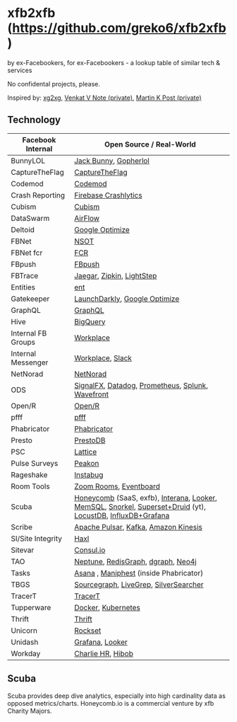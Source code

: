 # xfb2xfb (https://github.com/greko6/xfb2xfb)
by ex-Facebookers, for ex-Facebookers - a lookup table of similar tech &amp; services

No confidental projects, please.

Inspired by: [xg2xg](https://github.com/jhuangtw-dev/xg2xg), [Venkat V Note (private)](https://www.facebook.com/notes/ex-facebook-engineering/fb-like-tools-in-the-wild/1532125283574600/), [Martin K Post (private)](https://www.facebook.com/groups/exfaceeng/permalink/1531752523611876/)

## Technology

| Facebook Internal | Open Source / Real-World                 |
| --------------- | ---------------------------------------- |
| BunnyLOL | [Jack Bunny](https://github.com/evensi/jack_bunny), [Gopherlol](https://github.com/markusdosch/gopherlol) |
| CaptureTheFlag  | [CaptureTheFlag](https://github.com/facebookarchive/fbctf) | 
| Codemod | [Codemod](https://github.com/facebook/codemod) |
| Crash Reporting | [Firebase Crashlytics](https://firebase.google.com/docs/crashlytics) |
| Cubism  | [Cubism](https://square.github.io/cubism/) | 
| DataSwarm       | [AirFlow](https://airflow.apache.org/) |
| Deltoid | [Google Optimize](https://marketingplatform.google.com/about/optimize/) |
| FBNet | [NSOT](https://github.com/dropbox/nsot) | 
| FBNet fcr | [FCR](https://github.com/facebookincubator/FCR) |
| FBpush | [FBpush](https://github.com/facebookarchive/fbpush) | 
| FBTrace | [Jaegar](https://www.jaegertracing.io/), [Zipkin](https://zipkin.io/), [LightStep](https://lightstep.com/) |
| Entities        | [ent](https://entgo.io/docs/getting-started/) |
| Gatekeeper      | [LaunchDarkly](https://launchdarkly.com/), [Google Optimize](https://marketingplatform.google.com/about/optimize/) |
| GraphQL | [GraphQL](https://graphql.org/) |
| Hive | [BigQuery](https://cloud.google.com/bigquery) |
| Internal FB Groups | [Workplace](https://www.facebook.com/workplace) |
| Internal Messenger | [Workplace](https://www.facebook.com/workplace), [Slack](https://www.slack.com) |
| NetNorad | [NetNorad](https://github.com/fbsamples/OpenNetNorad) | 
| ODS             | [SignalFX](https://www.signalfx.com/), [Datadog](https://www.datadoghq.com/), [Prometheus](https://prometheus.io/), [Splunk](https://www.splunk.com/), [Wavefront](https://www.wavefront.com/) |
| Open/R  | [Open/R](https://github.com/facebook/openr)   |
| pfff            | [pfff](https://github.com/returntocorp/pfff)
| Phabricator     | [Phabricator](https://github.com/phacility/phabricator) |
| Presto | [PrestoDB](https://prestodb.io/) |
| PSC | [Lattice](https://lattice.com/) |
| Pulse Surveys | [Peakon](https://peakon.com/) |
| Rageshake | [Instabug](https://instabug.com/) |
| Room Tools | [Zoom Rooms](https://www.zoom.us/docs/doc/Zoom_Rooms_Scheduling_Display.pdf), [Eventboard](https://www.teem.com/display-apps/teem-conference-room-display/) |
| Scuba | [Honeycomb](https://www.honeycomb.io/) (SaaS, exfb), [Interana](https://www.interana.com/), [Looker](https://looker.com/), [MemSQL](https://www.memsql.com/), [Snorkel](https://snorkel.logv.org/), [Superset+Druid](https://www.youtube.com/watch?v=W_Sp4jo1ACg) (yt), [LocustDB](https://github.com/cswinter/LocustDB), [InfluxDB+Grafana](https://grafana.com/docs/grafana/latest/features/datasources/influxdb/) |
| Scribe | [Apache Pulsar](https://pulsar.apache.org/), [Kafka](https://kafka.apache.org/), [Amazon Kinesis](https://aws.amazon.com/kinesis/) | 
| SI/Site Integrity | [Haxl](https://github.com/facebook/Haxl) | 
| Sitevar | [Consul.io](https://www.consul.io/) |
| TAO | [Neptune](https://aws.amazon.com/neptune/), [RedisGraph](https://oss.redislabs.com/redisgraph/), [dgraph](https://dgraph.io/), [Neo4j](https://neo4j.com/) | 
| Tasks | [Asana](https://asana.com/) , [Maniphest](https://github.com/phacility/phabricator) (inside Phabricator) | 
| TBGS | [Sourcegraph](https://about.sourcegraph.com/), [LiveGrep](https://github.com/livegrep/livegrep), [SilverSearcher](https://github.com/ggreer/the_silver_searcher) |
| TracerT | [TracerT](https://github.com/facebook/fbtracert) | 
| Tupperware | [Docker](https://www.docker.com/), [Kubernetes](https://kubernetes.io/) |
| Thrift | [Thrift](https://github.com/apache/thrift) |
| Unicorn         | [Rockset](https://rockset.com/) |
| Unidash | [Grafana](https://www.grafana.com/), [Looker](https://looker.com/) |
| Workday | [Charlie HR](https://www.charliehr.com/), [Hibob](https://www.hibob.com/) |

## Scuba

Scuba provides deep dive analytics, especially into high cardinality data as opposed metrics/charts. Honeycomb.io is a commercial venture by xfb Charity Majors. 
